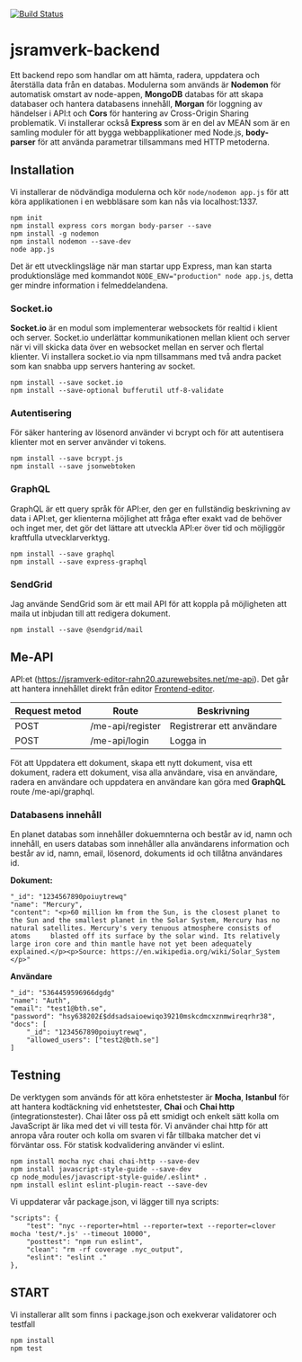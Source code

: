 [![Build Status](https://app.travis-ci.com/Rahn20/jsramverk-backend.svg?branch=main)](https://app.travis-ci.com/Rahn20/jsramverk-backend)

# jsramverk-backend

Ett backend repo som handlar om att hämta, radera, uppdatera och återställa data från en databas. Modulerna som används är **Nodemon** för automatisk omstart av node-appen, **MongoDB** databas för att skapa databaser och hantera databasens innehåll, **Morgan** för loggning av händelser i API:t och **Cors** för hantering av Cross-Origin Sharing problematik. Vi installerar också **Express** som är en del av MEAN som är en samling moduler för att bygga webbapplikationer med Node.js, **body-parser** för att använda parametrar tillsammans med HTTP metoderna.


## Installation

Vi installerar de nödvändiga modulerna och kör `node/nodemon app.js` för att köra applikationen i en webbläsare som kan nås via localhost:1337. 
```
npm init
npm install express cors morgan body-parser --save
npm install -g nodemon
npm install nodemon --save-dev
node app.js
```
Det är ett utvecklingsläge när man startar upp Express, man kan starta produktionsläge med kommandot `NODE_ENV="production" node app.js`, detta ger mindre information i felmeddelandena.

### Socket.io

**Socket.io** är en modul som implementerar websockets för realtid i klient och server. Socket.io underlättar kommunikationen mellan klient och server när vi vill skicka data över en websocket mellan en server och flertal klienter. Vi installera socket.io via npm tillsammans med två andra packet som kan snabba upp servers hantering av socket. 

```
npm install --save socket.io
npm install --save-optional bufferutil utf-8-validate
```

### Autentisering

För säker hantering av lösenord använder vi bcrypt och för att autentisera klienter mot en server använder vi tokens.

```
npm install --save bcrypt.js
npm install --save jsonwebtoken
```

### GraphQL

GraphQL är ett query språk för API:er, den ger en fullständig beskrivning av data i API:et, ger klienterna möjlighet att fråga efter exakt vad de behöver och inget mer, det gör det lättare att utveckla API:er över tid och möjliggör kraftfulla utvecklarverktyg.

```
npm install --save graphql
npm install --save express-graphql
```

### SendGrid

Jag använde SendGrid som är ett mail API för att koppla på möjligheten att maila ut inbjudan till att redigera dokument.

```
npm install --save @sendgrid/mail
```

## Me-API

API:et (https://jsramverk-editor-rahn20.azurewebsites.net/me-api). Det går att hantera innehållet direkt från editor [Frontend-editor](https://www.student.bth.se/~rahn20/editor/frontend/).


| Request metod | Route             |   Beskrivning                                 
|---------------|-------------------|------------------------------|
|   POST        | /me-api/register  | Registrerar ett användare    |
|   POST        | /me-api/login     | Logga in                     |

Föt att Uppdatera ett dokument, skapa ett nytt dokument, visa ett dokument, radera ett dokument, visa alla användare, visa en användare, radera en användare och uppdatera en användare kan göra med **GraphQL** route /me-api/graphql.


### Databasens innehåll  

En planet databas som innehåller dokuemnterna och består av id, namn och innehåll, en users databas som innehåller alla användarens information och består av id, namn, email, lösenord, dokuments id och tillåtna användares id.

**Dokument:**

```
"_id": "1234567890poiuytrewq"
"name": "Mercury",
"content": "<p>60 million km from the Sun, is the closest planet to the Sun and the smallest planet in the Solar System, Mercury has no natural satellites. Mercury's very tenuous atmosphere consists of atoms     blasted off its surface by the solar wind. Its relatively large iron core and thin mantle have not yet been adequately explained.</p><p>Source: https://en.wikipedia.org/wiki/Solar_System </p>"
```

**Användare**
```
"_id": "5364459596966dgdg"
"name": "Auth",
"email": "test1@bth.se",
"password": "hsy638202£$ddsadsaioewiqo39210mskcdmcxznmwireqrhr38",
"docs": [
    "_id": "1234567890poiuytrewq",
    "allowed_users": ["test2@bth.se"]
]
```

## Testning
De verktygen som används för att köra enhetstester är **Mocha**, **Istanbul** för att hantera kodtäckning vid enhetstester, **Chai** och **Chai http** (integrationstester). Chai låter oss på ett smidigt och enkelt sätt kolla om JavaScript är lika med det vi vill testa för. Vi använder chai http för att anropa våra router och kolla om svaren vi får tillbaka matcher det vi förväntar oss. För statisk kodvalidering använder vi eslint.
```
npm install mocha nyc chai chai-http --save-dev
npm install javascript-style-guide --save-dev
cp node_modules/javascript-style-guide/.eslint* .
npm install eslint eslint-plugin-react --save-dev
```
Vi uppdaterar vår package.json, vi lägger till nya scripts:
```
"scripts": {
    "test": "nyc --reporter=html --reporter=text --reporter=clover mocha 'test/*.js' --timeout 10000",
    "posttest": "npm run eslint",
    "clean": "rm -rf coverage .nyc_output",
    "eslint": "eslint ."
},
```

## START

Vi installerar allt som finns i package.json och exekverar validatorer och testfall
```
npm install
npm test
```
